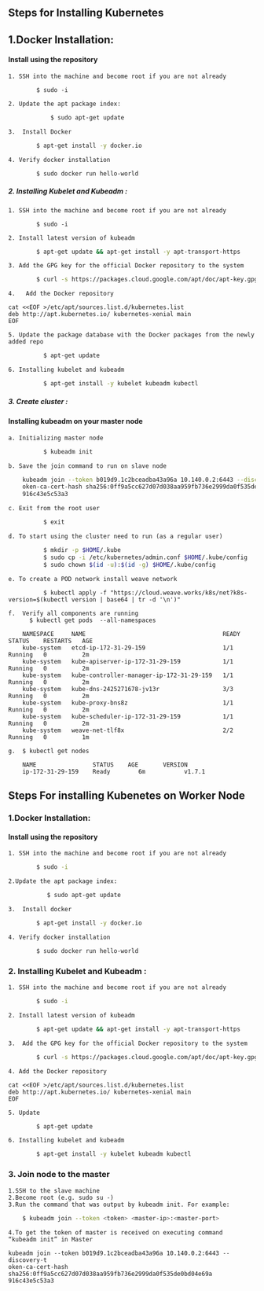 <p align="center">
<h2> Steps for Installing Kubernetes </h2>
</p>

## 1.Docker Installation:
 
   ####  Install using the repository
	1. SSH into the machine and become root if you are not already
``` 
	    $ sudo -i
```      
	2. Update the apt package index:
```bash	     
    	    $ sudo apt-get update
```	 
	3.  Install Docker
```bash	      
	    $ apt-get install -y docker.io
```
	4. Verify docker installation
```bash         
	    $ sudo docker run hello-world
```
##### 2. Installing Kubelet and Kubeadm : 
	1. SSH into the machine and become root if you are not already
``` 
	    $ sudo -i
```   
	2. Install latest version of kubeadm  
```bash 		
	    $ apt-get update && apt-get install -y apt-transport-https
```		
	3. Add the GPG key for the official Docker repository to the system
```bash	
	    $ curl -s https://packages.cloud.google.com/apt/doc/apt-key.gpg | apt-key add -
```		
	4.   Add the Docker repository
```
cat <<EOF >/etc/apt/sources.list.d/kubernetes.list
deb http://apt.kubernetes.io/ kubernetes-xenial main
EOF
```
	5. Update the package database with the Docker packages from the newly added repo
```bash
	      $ apt-get update
```		
	6. Installing kubelet and kubeadm
```bash	
	      $ apt-get install -y kubelet kubeadm kubectl
```		

##### 3. Create cluster :  
 #### Installing kubeadm on your master node

	a. Initializing master node
```bash	
	      $ kubeadm init 
```
	b. Save the join command to run on slave node 
```bash
	kubeadm join --token b019d9.1c2bceadba43a96a 10.140.0.2:6443 --discovery-t
	oken-ca-cert-hash sha256:0ff9a5cc627d07d038aa959fb736e2999da0f535de0bd04e69a
	916c43e5c53a3
```
	c. Exit from the root user
```bash
	      $ exit
```
	d. To start using the cluster need to run (as a regular user)
```bash
	      $ mkdir -p $HOME/.kube
	      $ sudo cp -i /etc/kubernetes/admin.conf $HOME/.kube/config
	      $ sudo chown $(id -u):$(id -g) $HOME/.kube/config
```
	e. To create a POD network install weave network
```
	      $ kubectl apply -f "https://cloud.weave.works/k8s/net?k8s-version=$(kubectl version | base64 | tr -d '\n')"
```		
	f.  Verify all components are running
	      $ kubectl get pods  --all-namespaces
```
	NAMESPACE     NAME                                       READY     STATUS    RESTARTS   AGE
	kube-system   etcd-ip-172-31-29-159                      1/1       Running   0          2m
	kube-system   kube-apiserver-ip-172-31-29-159            1/1       Running   0          2m
	kube-system   kube-controller-manager-ip-172-31-29-159   1/1       Running   0          2m
	kube-system   kube-dns-2425271678-jv13r                  3/3       Running   0          2m
	kube-system   kube-proxy-bns8z                           1/1       Running   0          2m
	kube-system   kube-scheduler-ip-172-31-29-159            1/1       Running   0          2m
	kube-system   weave-net-tlf8x                            2/2       Running   0          1m
 ```	
	g.  $ kubectl get nodes
```	
	NAME               	STATUS    AGE       VERSION
	ip-172-31-29-159   	Ready        6m           v1.7.1 
 ```
## Steps For installing Kubenetes on Worker Node

### 1.Docker Installation:	
   
   #### Install using the repository

	1. SSH into the machine and become root if you are not already
```bash
		$ sudo -i
```
	2.Update the apt package index:
```bash		     
    	   $ sudo apt-get update
```	
	3.  Install docker
```bash		
		$ apt-get install -y docker.io
```
	4. Verify docker installation
```bash		
		$ sudo docker run hello-world
```

### 2. Installing Kubelet and Kubeadm : 

	1. SSH into the machine and become root if you are not already
```bash
		$ sudo -i
```	
	2. Install latest version of kubeadm  
```bash	
	 	$ apt-get update && apt-get install -y apt-transport-https
```		
	3.  Add the GPG key for the official Docker repository to the system
```bash
		$ curl -s https://packages.cloud.google.com/apt/doc/apt-key.gpg | apt-key add -
```
	4. Add the Docker repository
```
cat <<EOF >/etc/apt/sources.list.d/kubernetes.list 
deb http://apt.kubernetes.io/ kubernetes-xenial main 
EOF
```
	5. Update
```bash	
		$ apt-get update
```		
	6. Installing kubelet and kubeadm
```bash	
		$ apt-get install -y kubelet kubeadm kubectl
```		
### 3. Join node to the master

  	1.SSH to the slave machine 
  	2.Become root (e.g. sudo su -) 
  	3.Run the command that was output by kubeadm init. For example:
```bash	
	$ kubeadm join --token <token> <master-ip>:<master-port>
```
	4.To get the token of master is received on executing command  “kubeadm init” in Master
```
kubeadm join --token b019d9.1c2bceadba43a96a 10.140.0.2:6443 --discovery-t
oken-ca-cert-hash sha256:0ff9a5cc627d07d038aa959fb736e2999da0f535de0bd04e69a
916c43e5c53a3
```
